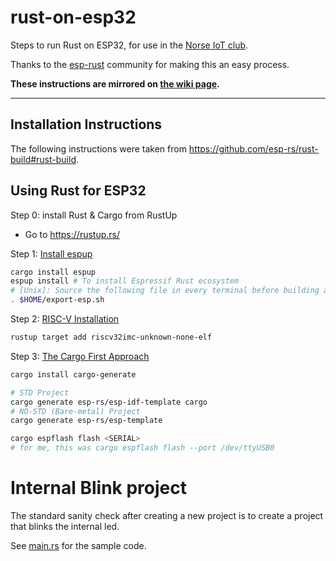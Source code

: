 # rust-on-esp32
Steps to run Rust on ESP32, for use in the [Norse IoT club](https://norseiot.club/).

Thanks to the [esp-rust](https://github.com/esp-rs) community for making this an easy process.

**These instructions are mirrored on [the wiki page](https://wiki.norseiot.club/projects/rust-on-esp32/).**

----------------

## Installation Instructions

The following instructions were taken from <https://github.com/esp-rs/rust-build#rust-build>.

## Using Rust for ESP32

Step 0: install Rust & Cargo from RustUp
- Go to <https://rustup.rs/>

Step 1:  [Install espup](<https://github.com/esp-rs/rust-build#espup-installation>)
```bash
cargo install espup
espup install # To install Espressif Rust ecosystem
# [Unix]: Source the following file in every terminal before building a project
. $HOME/export-esp.sh
```
Step 2: [RISC-V Installation](<https://github.com/esp-rs/rust-build#risc-v-installation>)

```bash
rustup target add riscv32imc-unknown-none-elf
```
Step 3: [The Cargo First Approach](<https://github.com/esp-rs/rust-build#cargo-first-approach>)
```bash
cargo install cargo-generate
```
```bash
# STD Project
cargo generate esp-rs/esp-idf-template cargo
# NO-STD (Bare-metal) Project
cargo generate esp-rs/esp-template
```
```bash
cargo espflash flash <SERIAL>
# for me, this was cargo espflash flash --port /dev/ttyUSB0 
```

# Internal Blink project

The standard sanity check after creating a new project is to create a project that blinks the internal led.

See [main.rs](/rust-on-esp32/src/main.rs) for the sample code.

